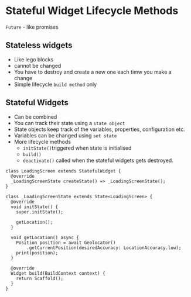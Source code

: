 # Stateful Widget Lifecycle Methods

`Future` - like promises

## Stateless widgets

- Like lego blocks
- cannot be changed
- You have to destroy and create a new one each timw you make a change
- Simple lifecycle `build method` only

## Stateful Widgets

- Can be combined
- You can track their state using a `state object` 
- State objects keep track of the variables, properties, configuration etc.
- Variables can be changed using `set state`
- More lifecycle methods
  - `initState()`triggered when state is initialised
  - `build()` 
  - `deactivate()` called when the stateful widgets gets destroyed.

```
class LoadingScreen extends StatefulWidget {
  @override
  _LoadingScreenState createState() => _LoadingScreenState();
}

class _LoadingScreenState extends State<LoadingScreen> {
  @override
  void initState() {
    super.initState();

    getLocation();
  }

  void getLocation() async {
    Position position = await Geolocator()
        .getCurrentPosition(desiredAccuracy: LocationAccuracy.low);
    print(position);
  }

  @override
  Widget build(BuildContext context) {
    return Scaffold();
  }
}
```

